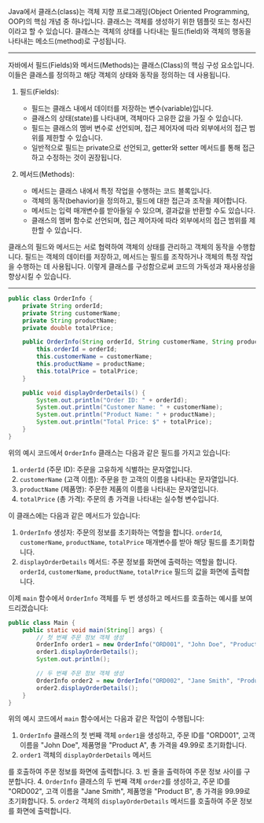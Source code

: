 Java에서 클래스(class)는 객체 지향 프로그래밍(Object Oriented Programming, OOP)의 핵심 개념 중 하나입니다. 클래스는 객체를 생성하기 위한 템플릿 또는 청사진이라고 할 수 있습니다. 클래스는 객체의 상태를 나타내는 필드(field)와 객체의 행동을 나타내는 메소드(method)로 구성됩니다.

---

자바에서 필드(Fields)와 메서드(Methods)는 클래스(Class)의 핵심 구성 요소입니다. 이들은 클래스를 정의하고 해당 객체의 상태와 동작을 정의하는 데 사용됩니다.

1. 필드(Fields):

   - 필드는 클래스 내에서 데이터를 저장하는 변수(variable)입니다.
   - 클래스의 상태(state)를 나타내며, 객체마다 고유한 값을 가질 수 있습니다.
   - 필드는 클래스의 멤버 변수로 선언되며, 접근 제어자에 따라 외부에서의 접근 범위를 제한할 수 있습니다.
   - 일반적으로 필드는 private으로 선언되고, getter와 setter 메서드를 통해 접근하고 수정하는 것이 권장됩니다.

2. 메서드(Methods):
   - 메서드는 클래스 내에서 특정 작업을 수행하는 코드 블록입니다.
   - 객체의 동작(behavior)을 정의하고, 필드에 대한 접근과 조작을 제어합니다.
   - 메서드는 입력 매개변수를 받아들일 수 있으며, 결과값을 반환할 수도 있습니다.
   - 클래스의 멤버 함수로 선언되며, 접근 제어자에 따라 외부에서의 접근 범위를 제한할 수 있습니다.

클래스의 필드와 메서드는 서로 협력하여 객체의 상태를 관리하고 객체의 동작을 수행합니다. 필드는 객체의 데이터를 저장하고, 메서드는 필드를 조작하거나 객체의 특정 작업을 수행하는 데 사용됩니다. 이렇게 클래스를 구성함으로써 코드의 가독성과 재사용성을 향상시킬 수 있습니다.

---

```java
public class OrderInfo {
    private String orderId;
    private String customerName;
    private String productName;
    private double totalPrice;

    public OrderInfo(String orderId, String customerName, String productName, double totalPrice) {
        this.orderId = orderId;
        this.customerName = customerName;
        this.productName = productName;
        this.totalPrice = totalPrice;
    }

    public void displayOrderDetails() {
        System.out.println("Order ID: " + orderId);
        System.out.println("Customer Name: " + customerName);
        System.out.println("Product Name: " + productName);
        System.out.println("Total Price: $" + totalPrice);
    }
}
```

위의 예시 코드에서 `OrderInfo` 클래스는 다음과 같은 필드를 가지고 있습니다:

1. `orderId` (주문 ID): 주문을 고유하게 식별하는 문자열입니다.
2. `customerName` (고객 이름): 주문을 한 고객의 이름을 나타내는 문자열입니다.
3. `productName` (제품명): 주문한 제품의 이름을 나타내는 문자열입니다.
4. `totalPrice` (총 가격): 주문의 총 가격을 나타내는 실수형 변수입니다.

이 클래스에는 다음과 같은 메서드가 있습니다:

1. `OrderInfo` 생성자: 주문의 정보를 초기화하는 역할을 합니다. `orderId`, `customerName`, `productName`, `totalPrice` 매개변수를 받아 해당 필드를 초기화합니다.
2. `displayOrderDetails` 메서드: 주문 정보를 화면에 출력하는 역할을 합니다. `orderId`, `customerName`, `productName`, `totalPrice` 필드의 값을 화면에 출력합니다.

이제 `main` 함수에서 `OrderInfo` 객체를 두 번 생성하고 메서드를 호출하는 예시를 보여드리겠습니다:

```java
public class Main {
    public static void main(String[] args) {
        // 첫 번째 주문 정보 객체 생성
        OrderInfo order1 = new OrderInfo("ORD001", "John Doe", "Product A", 49.99);
        order1.displayOrderDetails();
        System.out.println();

        // 두 번째 주문 정보 객체 생성
        OrderInfo order2 = new OrderInfo("ORD002", "Jane Smith", "Product B", 99.99);
        order2.displayOrderDetails();
    }
}
```

위의 예시 코드에서 `main` 함수에서는 다음과 같은 작업이 수행됩니다:

1. `OrderInfo` 클래스의 첫 번째 객체 `order1`을 생성하고, 주문 ID를 "ORD001", 고객 이름을 "John Doe", 제품명을 "Product A", 총 가격을 49.99로 초기화합니다.
2. `order1` 객체의 `displayOrderDetails` 메서드

를 호출하여 주문 정보를 화면에 출력합니다. 3. 빈 줄을 출력하여 주문 정보 사이를 구분합니다. 4. `OrderInfo` 클래스의 두 번째 객체 `order2`를 생성하고, 주문 ID를 "ORD002", 고객 이름을 "Jane Smith", 제품명을 "Product B", 총 가격을 99.99로 초기화합니다. 5. `order2` 객체의 `displayOrderDetails` 메서드를 호출하여 주문 정보를 화면에 출력합니다.
